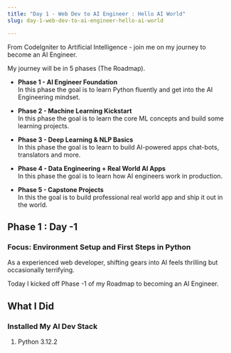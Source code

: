 ```yaml
---
title: "Day 1 - Web Dev to AI Engineer : Hello AI World"
slug: day-1-web-dev-to-ai-engineer-hello-ai-world

---
```


From CodeIgniter to Artificial Intelligence - join me on my journey to become an AI Engineer.

My journey will be in 5 phases (The Roadmap).

* **Phase 1 - AI Engineer Foundation**  
    In this phase the goal is to learn Python fluently and get into the AI Engineering mindset.
    
* **Phase 2 - Machine Learning Kickstart**  
    In this phase the goal is to learn the core ML concepts and build some learning projects.
    
* **Phase 3 - Deep Learning & NLP Basics**  
    In this phase the goal is to learn to build AI-powered apps chat-bots, translators and more.
    
* **Phase 4 - Data Engineering + Real World AI Apps**  
    In this phase the goal is to learn how AI engineers work in production.
    
* **Phase 5 - Capstone Projects**  
    In this the goal is to build professional real world app and ship it out in the world.
    

## Phase 1 : Day -1

### Focus: Environment Setup and First Steps in Python

As a experienced web developer, shifting gears into AI feels thrilling but occasionally terrifying.

Today I kicked off Phase -1 of my Roadmap to becoming an AI Engineer.

## What I Did

### Installed My AI Dev Stack

1. Python 3.12.2
